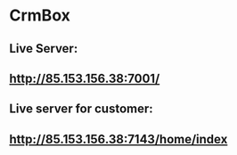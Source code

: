 # CrmBox

## Live Server:
## http://85.153.156.38:7001/

## Live server for customer:
## http://85.153.156.38:7143/home/index
